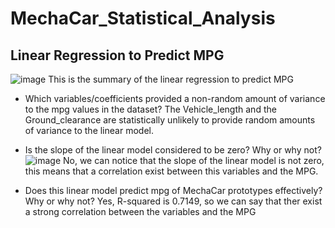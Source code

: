 # MechaCar_Statistical_Analysis

## Linear Regression to Predict MPG

![image](https://user-images.githubusercontent.com/88845919/149055826-d2558906-cfdf-45ae-afa2-c108a9ccbc6e.png)
This is the summary of the linear regression to predict MPG

- Which variables/coefficients provided a non-random amount of variance to the mpg values in the dataset?
The Vehicle_length and the Ground_clearance are statistically unlikely to provide random amounts of variance to the linear model.

- Is the slope of the linear model considered to be zero? Why or why not?
![image](https://user-images.githubusercontent.com/88845919/149056417-fc8231c3-5a32-4919-ab85-e16f23239315.png)
No, we can notice that the slope of the linear model is not zero, this means that a correlation exist between this variables and the MPG.

- Does this linear model predict mpg of MechaCar prototypes effectively? Why or why not?
Yes, R-squared is 0.7149, so we can say that ther exist a strong correlation between the variables and the MPG

